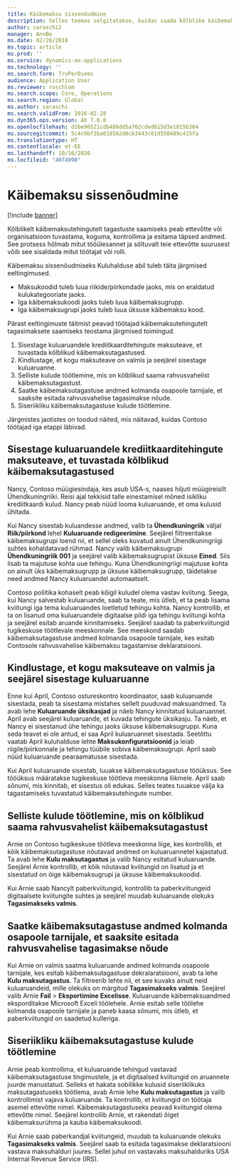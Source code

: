 ```yaml
---
title: Käibemaksu sissenõudmine
description: Selles teemas selgitatakse, kuidas saada kõlblike käibemaksutehingute tagastusi.
author: saraschi2
manager: AnnBe
ms.date: 02/26/2018
ms.topic: article
ms.prod: ''
ms.service: dynamics-ax-applications
ms.technology: ''
ms.search.form: TrvPerDiems
audience: Application User
ms.reviewer: roschlom
ms.search.scope: Core, Operations
ms.search.region: Global
ms.author: saraschi
ms.search.validFrom: 2016-02-28
ms.dyn365.ops.version: AX 7.0.0
ms.openlocfilehash: d1be96521cdb486dd5a702cded615d3e1015b364
ms.sourcegitcommit: 5c4c9bf3ba018562d6cb3443c01d550489c415fa
ms.translationtype: HT
ms.contentlocale: et-EE
ms.lasthandoff: 10/16/2020
ms.locfileid: "4074998"
---
```

# <a name="vat-recovery"></a>Käibemaksu sissenõudmine 

[!include [banner](../includes/banner.md)]

Kõlblikelt käibemaksutehingutelt tagastuste saamiseks peab ettevõtte või organisatsioon tuvastama, koguma, kontrollima ja esitama täpsed andmed. See protsess hõlmab mitut tööülesannet ja sõltuvalt teie ettevõtte suurusest võib see sisaldada mitut töötajat või rolli.

Käibemaksu sissenõudmiseks Kuluhalduse abil tuleb täita järgmised eeltingimused.

- Maksukoodid tuleb luua riikide/piirkondade jaoks, mis on eraldatud kulukategooriate jaoks.
- Iga käibemaksukoodi jaoks tuleb luua käibemaksugrupp.
- Iga käibemaksugrupi jaoks tuleb luua üksuse käibemaksu kood.

Pärast eeltingimuste täitmist peavad töötajad käibemaksutehingutelt tagasimaksete saamiseks teostama järgmised toimingud.

1. Sisestage kuluaruandele krediitkaarditehingute maksuteave, et tuvastada kõlblikud käibemaksutagastused.
2. Kindlustage, et kogu maksuteave on valmis ja seejärel sisestage kuluaruanne.
3. Selliste kulude töötlemine, mis on kõlblikud saama rahvusvahelist käibemaksutagastust.
4. Saatke käibemaksutagastuse andmed kolmanda osapoole tarnijale, et saaksite esitada rahvusvahelise tagasimakse nõude.
5. Siseriikliku käibemaksutagastuse kulude töötlemine.

Järgmistes jaotistes on toodud näited, mis näitavad, kuidas Contoso töötajad iga etappi läbivad.

## <a name="on-an-expense-report-enter-tax-information-about-credit-card-transactions-to-identify-eligible-vat-refunds"></a>Sisestage kuluaruandele krediitkaarditehingute maksuteave, et tuvastada kõlblikud käibemaksutagastused

Nancy, Contoso müügiesindaja, kes asub USA-s, naases hiljuti müügireisilt Ühendkuningriiki. Reisi ajal tekkisid talle einestamisel mõned isikliku krediitkaardi kulud. Nancy peab nüüd looma kuluaruande, et oma kulusid ühitada.

Kui Nancy sisestab kuluandesse andmed, valib ta **Ühendkuningriik** väljal **Riik/piirkond** lehel **Kuluaruande redigeerimine**. Seejärel filtreeritakse käibemaksugrupi loend nii, et sellel oleks kuvatud ainult Ühendkuningriigi suhtes kohaldatavad rühmad. Nancy valib käibemaksugrupi **Ühendkuningriik 001** ja seejärel valib käibemaksugrupist üksuse **Eined**. Siis lisab ta majutuse kohta uue tehingu. Kuna Ühendkuningriigi majutuse kohta on ainult üks käibemaksugrupp ja üksuse käibemaksugrupp, täidetakse need andmed Nancy kuluaruandel automaatselt.

Contoso poliitika kohaselt peab kõigil kuludel olema vastav kviitung. Seega, kui Nancy salvestab kuluaruande, saab ta teate, mis ütleb, et ta peab lisama kviitungi iga tema kuluaruandes loetletud tehingu kohta. Nancy kontrollib, et ta on lisanud oma kuluaruandele digitaalse pildi iga tehingu kviitungi kohta ja seejärel esitab aruande kinnitamiseks. Seejärel saadab ta paberkviitungid tugikeskuse töötlevale meeskonnale. See meeskond saadab käibemaksutagastuse andmed kolmanda osapoole tarnijale, kes esitab Contosole rahvusvahelise käibemaksu tagastamise deklaratsiooni.

## <a name="make-sure-that-all-tax-information-is-complete-and-then-post-the-expense-report"></a>Kindlustage, et kogu maksuteave on valmis ja seejärel sisestage kuluaruanne

Enne kui April, Contoso ostureskontro koordinaator, saab kuluaruande sisestada, peab ta sisestama mistahes sellelt puuduvad maksuandmed. Ta avab lehe **Kuluaruande üksikasjad** ja näeb Nancy kinnitatud kuluaruannet. April avab seejärel kuluaruande, et kuvada tehingute üksikasju. Ta näeb, et Nancy ei sisestanud ühe tehingu jaoks üksuse käibemaksugruppi. Kuna seda teavet ei ole antud, ei saa April kuluaruannet sisestada. Seetõttu vaatab April kuluhalduse lehte **Maksukonfiguratsioonid** ja leiab riigile/piirkonnale ja tehingu tüübile sobiva käibemaksugrupi. April saab nüüd kuluaruande pearaamatusse sisestada.

Kui April kuluaruande sisestab, luuakse käibemaksutagastuse tööüksus. See tööüksus määratakse tugikeskuse töötleva meeskonna liikmele. April saab sõnumi, mis kinnitab, et sisestus oli edukas. Selles teates tuuakse välja ka tagastamiseks tuvastatud käibemaksutehingute number.

## <a name="process-expenses-that-are-eligible-for-international-vat-recovery"></a>Selliste kulude töötlemine, mis on kõlblikud saama rahvusvahelist käibemaksutagastust

Arnie on Contoso tugikeskuse töötleva meeskonna liige, kes kontrollib, et kõik käibemaksutagastuse nõutavad andmed on kuluaruannetel kajastatud. Ta avab lehe **Kulu maksutagastus** ja valib Nancy esitatud kuluaruande. Seejärel Arnie kontrollib, et kõik nõutavad kviitungid on lisatud ja et sisestatud on õige käibemaksugrupi ja üksuse käibemaksukoodid.

Kui Arnie saab Nancylt paberkviitungid, kontrollib ta paberkviitungeid digitaalsete kviitungite suhtes ja seejärel muudab kuluaruande olekuks **Tagasimakseks valmis**.

## <a name="send-vat-recovery-data-to-the-third-party-vendor-to-file-international-recovery-returns"></a>Saatke käibemaksutagastuse andmed kolmanda osapoole tarnijale, et saaksite esitada rahvusvahelise tagasimakse nõude

Kui Arnie on valmis saatma kuluaruande andmed kolmanda osapoole tarnijale, kes esitab käibemaksutagastuse dekralaratsiooni, avab ta lehe **Kulu maksutagastus**. Ta filtreerib lehte nii, et see kuvaks ainult neid kuluaruandeid, mille olekuks on märgitud **Tagasimakseks valmis**. Seejärel valib Arnie **Fail** &gt; **Eksportimine Excelisse**. Kuluaruande käibemaksuandmed eksporditakse Microsoft Exceli töölehele. Arnie esitab selle töölehe kolmanda osapoole tarnijale ja paneb kaasa sõnumi, mis ütleb, et paberkviitungid on saadetud kulleriga.

## <a name="process-expenses-for-domestic-vat-recovery"></a>Siseriikliku käibemaksutagastuse kulude töötlemine

Arnie peab kontrollima, et kuluaruande tehingud vastavad käibemaksutagastuse tingimustele, ja et digitaalsed kviitungid on aruannete juurde manustatud. Selleks et hakata sobilikke kulusid siseriiklikuks maksutagastuseks töötlema, avab Arnie lehe **Kulu maksutagastus** ja valib kontrollimist vajava kuluaruande. Ta kontrollib, et kviitungid on töötaja asemel ettevõtte nimel. Käibemaksutagastuseks peavad kviitungid olema ettevõtte nimel. Seejärel kontrollib Arnie, et rakendati õiget käibemaksurühma ja kauba käibemaksukoodi.

Kui Arnie saab paberkandjal kviitungeid, muudab ta kuluaruande olekuks **Tagasimakseks valmis**. Seejärel saab ta esitada tagasimakse deklaratsiooni vastava maksuhalduri juures. Sellel juhul on vastavaks maksuhalduriks USA Internal Revenue Service (IRS).
